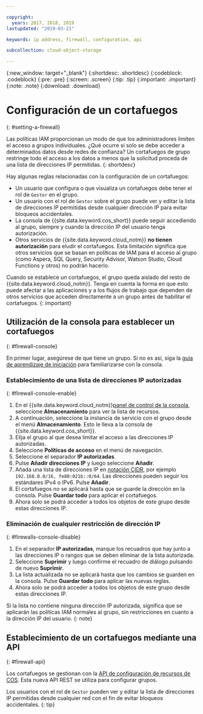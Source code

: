 ```yaml
---

copyright:
  years: 2017, 2018, 2019
lastupdated: "2019-03-21"

keywords: ip address, firewall, configuration, api

subcollection: cloud-object-storage

---
```

{:new_window: target="_blank"}
{:shortdesc: .shortdesc}
{:codeblock: .codeblock}
{:pre: .pre}
{:screen: .screen}
{:tip: .tip}
{:important: .important}
{:note: .note}
{:download: .download} 

# Configuración de un cortafuegos
{: #setting-a-firewall}

Las políticas IAM proporcionan un modo de que los administradores limiten el acceso a grupos individuales. ¿Qué ocurre si solo se debe acceder a determinados datos desde redes de confianza? Un cortafuegos de grupo restringe todo el acceso a los datos a menos que la solicitud proceda de una lista de direcciones IP permitidas.
{: shortdesc}

Hay algunas reglas relacionadas con la configuración de un cortafuegos:

* Un usuario que configura o que visualiza un cortafuegos debe tener el rol de `Gestor` en el grupo. 
* Un usuario con el rol de `Gestor` sobre el grupo puede ver y editar la lista de direcciones IP permitidas desde cualquier dirección IP para evitar bloqueos accidentales.
* La consola de {{site.data.keyword.cos_short}} puede seguir accediendo al grupo, siempre y cuando la dirección IP del usuario tenga autorización.
* Otros servicios de {{site.data.keyword.cloud_notm}} **no tienen autorización** para eludir el cortafuegos. Esta limitación significa que otros servicios que se basan en políticas de IAM para el acceso al grupo (como Aspera, SQL Query, Security Advisor, Watson Studio, Cloud Functions y otros) no podrán hacerlo.

Cuando se establece un cortafuegos, el grupo queda aislado del resto de {{site.data.keyword.cloud_notm}}. Tenga en cuenta la forma en que esto puede afectar a las aplicaciones y a los flujos de trabajo que dependen de otros servicios que acceden directamente a un grupo antes de habilitar el cortafuegos.
{: important}

## Utilización de la consola para establecer un cortafuegos
{: #firewall-console}

En primer lugar, asegúrese de que tiene un grupo. Si no es así, siga la [guía de aprendizaje de iniciación](/docs/services/cloud-object-storage?topic=cloud-object-storage-getting-started) para familiarizarse con la consola.

### Establecimiento de una lista de direcciones IP autorizadas
{: #firewall-console-enable}

1. En el {{site.data.keyword.cloud_notm}}[panel de control de la consola](https://cloud.ibm.com/), seleccione **Almacenamiento** para ver la lista de recursos.
2. A continuación, seleccione la instancia de servicio con el grupo desde el menú **Almacenamiento**. Esto le lleva a la consola de {{site.data.keyword.cos_short}}.
3. Elija el grupo al que desea limitar el acceso a las direcciones IP autorizadas. 
4. Seleccione **Políticas de acceso** en el menú de navegación.
5. Seleccione el separador **IP autorizadas**.
6. Pulse **Añadir direcciones IP** y luego seleccione **Añadir**.
7. Añada una lista de direcciones IP en [notación CIDR](https://en.wikipedia.org/wiki/Classless_Inter-Domain_Routing), por ejemplo `192.168.0.0/16, fe80:021b::0/64`. Las direcciones pueden seguir los estándares IPv4 o IPv6. Pulse
**Añadir**.
8. El cortafuegos no se aplicará hasta que se guarde la dirección en la consola. Pulse **Guardar todo** para aplicar el cortafuegos.
9. Ahora solo se podrá acceder a todos los objetos de este grupo desde estas direcciones IP.

### Eliminación de cualquier restricción de dirección IP
{: #firewalls-console-disable}

1. En el separador **IP autorizadas**, marque los recuadros que hay junto a las direcciones IP o rangos que se deben eliminar de la lista autorizada.
2. Seleccione **Suprimir** y luego confirme el recuadro de diálogo pulsando de nuevo **Suprimir**.
3. La lista actualizada no se aplicará hasta que los cambios se guarden en la consola. Pulse **Guardar todo** para aplicar las nuevas reglas.
4. Ahora solo se podrá acceder a todos los objetos de este grupo desde estas direcciones IP.

Si la lista no contiene ninguna dirección IP autorizada, significa que se aplicarán las políticas IAM normales al grupo, sin restricciones en cuanto a la dirección IP del usuario. 
{: note}


## Establecimiento de un cortafuegos mediante una API
{: #firewall-api}

Los cortafuegos se gestionan con la [API de configuración de recursos de COS](https://cloud.ibm.com/apidocs/cos/cos-configuration). Esta nueva API REST se utiliza para configurar grupos. 

Los usuarios con el rol de `Gestor` pueden ver y editar la lista de direcciones IP permitidas desde cualquier red con el fin de evitar bloqueos accidentales.
{: tip}
